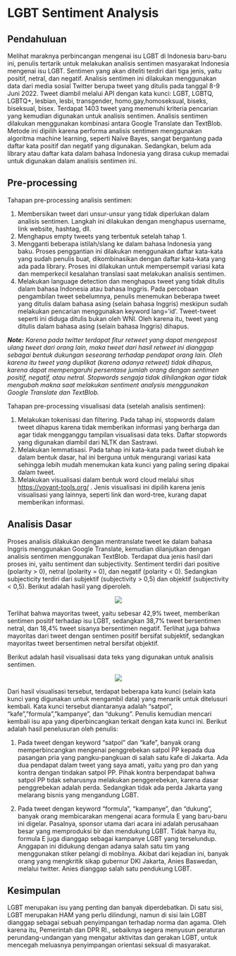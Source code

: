 # **LGBT Sentiment Analysis**

## **Pendahuluan**

Melihat maraknya perbincangan mengenai isu LGBT di Indonesia baru-baru ini, penulis tertarik untuk melakukan analisis sentimen masyarakat Indonesia mengenai isu LGBT. Sentimen yang akan diteliti terdiri dari tiga jenis, yaitu positif, netral, dan negatif. Analisis sentimen ini dilakukan menggunakan data dari media sosial Twitter berupa tweet yang ditulis pada tanggal 8-9 Juni 2022. Tweet diambil melalui API dengan kata kunci: LGBT, LGBTQ, LGBTQ+, lesbian, lesbi, transgender, homo,gay,homoseksual, biseks, biseksual, bisex. Terdapat 1403 tweet yang memenuhi kriteria pencarian yang kemudian digunakan untuk analisis sentimen. Analisis sentimen dilakukan menggunakan kombinasi antara Google Translate dan TextBlob. Metode ini dipilih karena performa analisis sentimen menggunakan algoritma machine learning, seperti Naïve Bayes, sangat bergantung pada daftar kata positif dan negatif yang digunakan. Sedangkan, belum ada library atau daftar kata dalam bahasa Indonesia yang dirasa cukup memadai untuk digunakan dalam analisis sentimen ini.

## **Pre-processing**

Tahapan pre-processing analisis sentimen: 
1.	Membersikan tweet dari unsur-unsur yang tidak diperlukan dalam analisis sentimen. Langkah ini dilakukan dengan menghapus username, link website, hashtag, dll.
2.	Menghapus empty tweets yang terbentuk setelah tahap 1.
3.	Mengganti beberapa istilah/slang ke dalam bahasa Indonesia yang baku. Proses penggantian ini dilakukan menggunakan daftar kata-kata yang sudah penulis buat, dikombinasikan dengan daftar kata-kata yang ada pada library. Proses ini dilakukan untuk mempersempit variasi kata dan memperkecil kesalahan translasi saat melakukan analisis sentimen.
4.	Melakukan language detection dan menghapus tweet yang tidak ditulis dalam bahasa Indonesia atau bahasa Inggris. Pada percobaan pengambilan tweet sebelumnya, penulis menemukan beberapa tweet yang ditulis dalam bahasa asing (selain bahasa Inggris) meskipun sudah melakukan pencarian menggunakan keyword lang=’id’. Tweet-tweet seperti ini diduga ditulis bukan oleh WNI. Oleh karena itu, tweet yang ditulis dalam bahasa asing (selain bahasa Inggris) dihapus.


**_Note:_** 
_Karena pada twitter terdapat fitur retweet yang dapat mengepost ulang tweet dari orang lain, maka tweet dari hasil retweet ini dianggap sebagai bentuk dukungan seseorang terhadap pendapat orang lain. Oleh karena itu tweet yang duplikat (karena adanya retweet) tidak dihapus, karena dapat mempengaruhi persentase jumlah orang dengan sentimen positif, negatif, atau netral. Stopwords sengaja tidak dihilangkan agar tidak mengubah makna saat melakukan sentiment analysis menggunakan Google Translate dan TextBlob._

Tahapan pre-processing visualisasi data (setelah analisis sentimen):
1.	Melakukan tokenisasi dan filtering. Pada tahap ini, stopwords dalam tweet dihapus karena tidak memberikan informasi yang berharga dan agar tidak mengganggu tampilan visualisasi data teks. Daftar stopwords yang digunakan diambil dari NLTK dan Sastrawi.
2.	Melakukan lemmatisasi. Pada tahap ini kata-kata pada tweet diubah ke dalam bentuk dasar, hal ini berguna untuk mengurangi variasi kata sehingga lebih mudah menemukan kata kunci yang paling sering dipakai dalam tweet.
3.	Melakukan visualisasi dalam bentuk word cloud melalui situs https://voyant-tools.org/ . Jenis visualisasi ini dipilih karena jenis visualisasi yang lainnya, seperti link dan word-tree, kurang dapat memberikan informasi.

## **Analisis Dasar** 

Proses analisis dilakukan dengan mentranslate tweet ke dalam bahasa Inggris menggunakan Google Translate, kemudian dilanjutkan dengan analisis sentimen menggunakan TextBlob. Terdapat dua jenis hasil dari proses ini, yaitu sentiment dan subjectivity. Sentiment terdiri dari positive (polarity > 0), netral (polarity = 0), dan negatif (polarity < 0). Sedangkan subjecticity terdiri dari subjektif (subjectivity > 0,5) dan objektif (subjectivity < 0,5). Berikut adalah hasil yang diperoleh.
<p align="center">
  <img 
    src="https://user-images.githubusercontent.com/99953890/176854431-96655985-5fcc-4408-9bf5-f7ed9a2ffb28.png"
  >
</p>

Terlihat bahwa mayoritas tweet, yaitu sebesar 42,9% tweet, memberikan sentimen positif terhadap isu LGBT, sedangkan 38,7% tweet bersentimen netral, dan 18,4% tweet sisanya bersentimen negatif. Terlihat juga bahwa mayoritas dari tweet dengan sentimen positif bersifat subjektif, sedangkan mayoritas tweet bersentimen netral bersifat objektif. 

Berikut adalah hasil visualisasi data teks yang digunakan untuk analisis sentimen.
<p align="center">
  <img 
    src="https://user-images.githubusercontent.com/99953890/176854467-adda73c9-be8d-41a7-965d-e4ac4d4ff027.png"
  >
</p>
 
Dari hasil visualisasi tersebut, terdapat beberapa kata kunci (selain kata kunci yang digunakan untuk mengambil data) yang menarik untuk ditelusuri kembali. Kata kunci tersebut diantaranya adalah “satpol”, “kafe”,”formula”,”kampanye”, dan “dukung”. Penulis kemudian mencari kembali isu apa yang diperbincangkan terkait dengan kata kunci ini. Berikut adalah hasil penelusuran oleh penulis:

1.	Pada tweet dengan keyword “satpol” dan “kafe”, banyak orang memperbincangkan mengenai penggrebekan satpol PP kepada dua pasangan pria yang pangku-pangkuan di salah satu kafe di Jakarta. Ada dua pendapat dalam tweet yang saya amati, yaitu yang pro dan yang kontra dengan tindakan satpol PP. Pihak kontra berpendapat bahwa satpol PP tidak seharusnya melakukan penggerebekan, karena dasar penggrebekan adalah perda. Sedangkan tidak ada perda Jakarta yang melarang bisnis yang mengandung LGBT.

2.	Pada tweet dengan keyword “formula”, “kampanye”, dan “dukung”, banyak orang membicarakan mengenai acara formula E yang baru-baru ini digelar. Pasalnya, sponsor utama dari acara ini adalah perusahaan besar yang memproduksi bir dan mendukung LGBT. Tidak hanya itu, formula E juga dianggap sebagai kampanye LGBT yang terselundup. Anggapan ini didukung dengan adanya salah satu tim yang menggunakan stiker pelangi di mobilnya. Akibat dari kejadian ini, banyak orang yang mengkritik sikap gubernur DKI Jakarta, Anies Baswedan, melalui twitter. Anies dianggap salah satu pendukung LGBT.  

## **Kesimpulan**
LGBT merupakan isu yang penting dan banyak diperdebatkan. Di satu sisi, LGBT merupakan HAM yang perlu dilindungi, namun di sisi lain LGBT dianggap sebagai sebuah penyimpangan terhadap norma dan agama. Oleh karena itu, Pemerintah dan DPR RI., sebaiknya segera menyusun peraturan perundang-undangan yang mengatur aktivitas dan gerakan LGBT, untuk mencegah meluasnya penyimpangan orientasi seksual di masyarakat.
